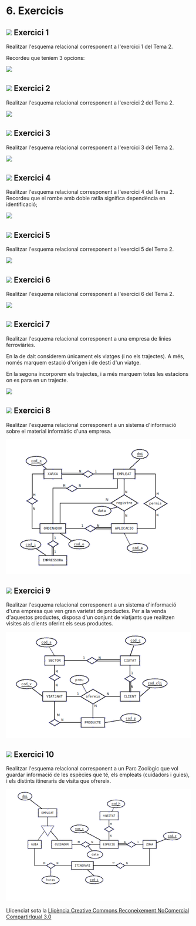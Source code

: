 # 6\. Exercicis



## ![](icon_activity.gif) Exercici 1

Realitzar l'esquema relacional corresponent a l'exercici 1 del Tema 2.

Recordeu que teníem 3 opcions:

![](T2Act1_3sol.png)


## ![](icon_activity.gif) Exercici 2

Realitzar l'esquema relacional corresponent a l'exercici 2 del Tema 2.

![](T2Ex2.jpeg)


## ![](icon_activity.gif) Exercici 3

Realitzar l'esquema relacional corresponent a l'exercici 3 del Tema 2.



![](T2Ex3.jpeg)


## ![](icon_activity.gif) Exercici 4

Realitzar l'esquema relacional corresponent a l'exercici 4 del Tema 2.
Recordeu que el rombe amb doble ratlla significa dependència en identificació;



![](T2Ex4.jpeg)


## ![](icon_activity.gif) Exercici 5

Realitzar l'esquema relacional corresponent a l'exercici 5 del Tema 2.



![](T2Ex5.jpeg)


## ![](icon_activity.gif) Exercici 6

Realitzar l'esquema relacional corresponent a l'exercici 6 del Tema 2.



![](T2Ex6.jpeg)


## ![](icon_activity.gif) Exercici 7

Realitzar l'esquema relacional corresponent a una empresa de línies ferroviàries.

En la de dalt considerem únicament els viatges (i no els trajectes). A més,
només marquem estació d'origen i de destí d'un viatge.

En la segona incorporem els trajectes, i a més marquem totes les estacions on
es para en un trajecte.

![](T2Act7.jpeg)


## ![](icon_activity.gif) Exercici 8

Realitzar l'esquema relacional corresponent a un  sistema d'informació sobre el material informàtic d'una empresa.

![](T2Ex8.png)

<!--
Es desitja mantenir informació sobre el material informàtic d'una empresa.

  * L'empresa té unes quantes xarxes, interconnectades algunes d'elles.
  * La major part dels ordinadors estan connectats en xarxa, encara que uns altres no ho estan. També existeixen ordinadors que estan connectats a més de una xarxa (són ponts).
  * Cada ordinador pot ser utilitzat por un o més d'un empleat. Un empleat pot tenir permís per a utilitzar un o més d'un ordinador.
  * Una xarxa (o segment) és responsabilitat d'un únic empleat que la gestiona. Aquest empleat pot tenir sota la seua responsabilitat més d'una xarxa.
  * Cada ordinador pot tenir connectada com a màxim una impressora. No es contemplen les impressores de xarxa. Sempre estaran connectades pel port paral·lel a un ordinador.
  * Les aplicacions de l'empresa estan emmagatzemades en els ordinadors i no estan duplicades (una aplicació està en un únic ordinador). Els empleats que tenen accés a aquest ordinador tindran, per tant, accés també a les aplicacions que l'ordinador conté. A més tindran accés a unes altres aplicacions a través de la xarxa. Cada aplicació té assignats permisos per als usuaris que poden accedir a través de la xarxa.

  
Es vol que el sistema d'informació siga capaç de respondre a consultes com:

Per a una xarxa:

  * Empleat responsable de la mateixa.
  * Ordinadors que la componen.
  * Impressores en la xarxa.
  * Aplicacions dins de la xarxa.

Per a un ordinador:

  * Xarxes a les quals està connectat.
  * Impressora connectada (si en té).
  * Aplicacions que conté.
  * Empleats que poden utilitzar-lo.
  * Saber si és pont o no.

Per a un empleat:

  * Ordinadors que pot utilitzar.
  * Aplicacions a les quals té accés.

Per a una aplicació:

  * Per motius de seguretat es vol conèixer, per cada accés a ella, l'empleat que va accedir, la data i l'ordinador des del qual es va accedir.
  * En quin ordinador està guardada.
  * Empleats que poden accedir.

![](T3_6_1.png)

_**Nota**_

Observeu com per una banda heu de guardar els permisos dels empleats sobre les
aplicacions, i per una altra els accessos reals fets pels empleats a les
aplicacions, i en aquest cas hem de saber des de quin ordinador i la data
-->

## ![](icon_activity.gif) Exercici 9

Realitzar l'esquema relacional corresponent a un sistema
d'informació d'una empresa que ven gran varietat de productes. Per a la venda
d'aquestos productes, disposa d'un conjunt de viatjants que realitzen visites
als clients oferint els seus productes.

![](T2Ex9.png)

<!--
Dissenyar el diagrama E-R, i traduir-lo després al relacional, d'un sistema
d'informació d'una empresa que ven gran varietat de productes. Per a la venda
d'aquestos productes, disposa d'un conjunt de viatjants que realitzen visites
als clients oferint els seus productes.

La zona geogràfica d'influència de l'empresa està dividida en sectors no
solapats que comprenen unes quantes ciutats. Un viatjant té assignats alguns
d'aquestos sectors. Açò no significa que tinga assignats els sectors en
exclusivitat; més d'un viatjant pot tenir assignat el mateix sector.

A un determinat client li poden oferir productes distints viatjants de
l'empresa, però mai el mateix producte.

Un producte pot ser ofert per distints viatjants, però sempre a clients
distints. Un viatjant no ofereix tots els productes (només alguns). A un
client sempre li ofereix un producte el mateix viatjant.

Un producte és ofert per un viatjant a clients distints a preus distints.

El sistema d'informació ha de ser capaç de respondre a consultes com:

  * Quins clients hi ha en un sector.
  * Quins clients hi ha en una ciutat.
  * Quins productes son oferts a un client i a quin preu.
  * Quins clients té assignat cada viatjant.
  * Quins productes s'ofereixen en un determinat sector.
  * Quines ciutats té assignades un viatjant (per estar dins dels seus sectors).
  * Quines ciutats realment visita un viatjant (per tenir en elles clients als quals els ofereix algun producte).

![](T3_6_2.png)

-->

## ![](icon_activity.gif) Exercici 10

Realitzar l'esquema relacional corresponent a un Parc Zoològic que vol guardar informació de les espècies que té, els empleats (cuidadors i guies), i els distints itineraris de visita que ofrereix.


![](T2Ex10.png)

<!--
Fer l'esquema E/R i posteriorment passar-lo a relacional corresponent a un
Parc Zoològic que vol guardar informació de les espècies que té, els empleats
(cuidadors i guies), i els distints itineraris de visita que ofrereix.

La informació està estructurada de la següent manera:

  * Especies: de les espècies ens interessa saber el nom, el nom científic i una descripció general. S'ha de tenir en compte que una espècie pot viure en diferents hàbitats naturals i que un hàbitat pot ser ocupat per diferents espècies. Per una altra banda, les espècies estan en distintes zones del parc de manera que cada espècie està en una zona i en una zona hi ha unes quantes espècies. 

  * Hàbitats: els diferents hàbitats naturals venen definits pel nom, el clima i el tipus de vegetació predominants. 

  * Zones: les zones del parc en les quals estan les distintes espècies venen definides pel nom i l'extensió que ocupen. 

  * Itineraris: els itineraris discorren per distintes zones del parc. La informació d'interès per als itineraris és: códi d'itinerari, durada del recorregut, llargària de l'itinerari, el màxim número de visitants autoritzat i el número de distintes espècies que visita (que han de ser totes les de les zones que recorre). Un itinerari recorre distintes zones del parc i una zona pot ser recorreguda per diferents itineraris. 

  * Empleats: de tots els empleats voldrem saber el nom, dni, adreça, telèfon i data que van començar a treballar al zoo. Els empleats poden ser de dos tipus: guies i cuidadors. 

    * Guies: Interessa saber quins guies porten cada itinerari, tenint en compte que un guia pot dur uns quants itineraris i que un itinerari pot ser assignat a més d'un guia en diferents hores. Aquestes hores són una dada d'interès. 

    * Cuidadors: s'encarreguen de cuidar les diferents espècies. Un cuidador pot encarregar-se d'unes quantes espècies i una espècie pot ser atesa per uns quants cuidadores. Ens interessa la data en la qual un cuidador es fa càrrec d'una espècie. 
-->

Llicenciat sota la  [Llicència Creative Commons Reconeixement NoComercial
CompartirIgual 3.0](http://creativecommons.org/licenses/by-nc-sa/3.0/)

